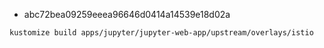- abc72bea09259eeea96646d0414a14539e18d02a

```shell
kustomize build apps/jupyter/jupyter-web-app/upstream/overlays/istio
```